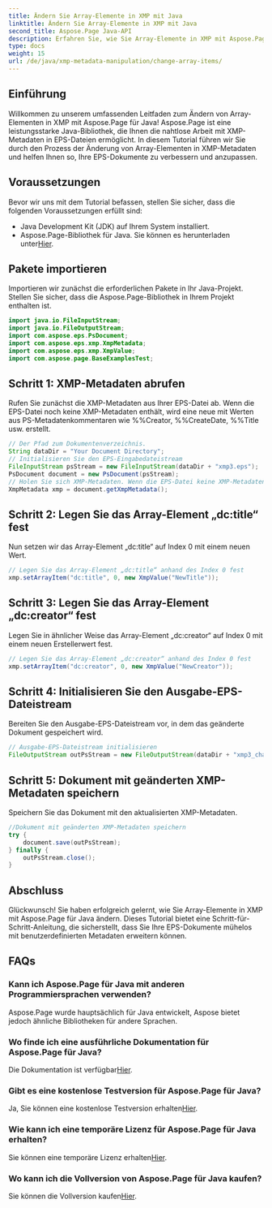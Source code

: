```yaml
---
title: Ändern Sie Array-Elemente in XMP mit Java
linktitle: Ändern Sie Array-Elemente in XMP mit Java
second_title: Aspose.Page Java-API
description: Erfahren Sie, wie Sie Array-Elemente in XMP mit Aspose.Page für Java ändern. Ändern Sie Metadaten mühelos mit unserer Schritt-für-Schritt-Anleitung. Verbessern Sie jetzt Ihre EPS-Dokumente!
type: docs
weight: 15
url: /de/java/xmp-metadata-manipulation/change-array-items/
---
```

## Einführung
Willkommen zu unserem umfassenden Leitfaden zum Ändern von Array-Elementen in XMP mit Aspose.Page für Java! Aspose.Page ist eine leistungsstarke Java-Bibliothek, die Ihnen die nahtlose Arbeit mit XMP-Metadaten in EPS-Dateien ermöglicht. In diesem Tutorial führen wir Sie durch den Prozess der Änderung von Array-Elementen in XMP-Metadaten und helfen Ihnen so, Ihre EPS-Dokumente zu verbessern und anzupassen.
## Voraussetzungen
Bevor wir uns mit dem Tutorial befassen, stellen Sie sicher, dass die folgenden Voraussetzungen erfüllt sind:
- Java Development Kit (JDK) auf Ihrem System installiert.
-  Aspose.Page-Bibliothek für Java. Sie können es herunterladen unter[Hier](https://releases.aspose.com/page/java/).
## Pakete importieren
Importieren wir zunächst die erforderlichen Pakete in Ihr Java-Projekt. Stellen Sie sicher, dass die Aspose.Page-Bibliothek in Ihrem Projekt enthalten ist.
```java
import java.io.FileInputStream;
import java.io.FileOutputStream;
import com.aspose.eps.PsDocument;
import com.aspose.eps.xmp.XmpMetadata;
import com.aspose.eps.xmp.XmpValue;
import com.aspose.page.BaseExamplesTest;

```
## Schritt 1: XMP-Metadaten abrufen
Rufen Sie zunächst die XMP-Metadaten aus Ihrer EPS-Datei ab. Wenn die EPS-Datei noch keine XMP-Metadaten enthält, wird eine neue mit Werten aus PS-Metadatenkommentaren wie %%Creator, %%CreateDate, %%Title usw. erstellt.
```java
// Der Pfad zum Dokumentenverzeichnis.
String dataDir = "Your Document Directory";
// Initialisieren Sie den EPS-Eingabedateistream
FileInputStream psStream = new FileInputStream(dataDir + "xmp3.eps");
PsDocument document = new PsDocument(psStream);
// Holen Sie sich XMP-Metadaten. Wenn die EPS-Datei keine XMP-Metadaten enthält, wird eine neue mit Werten aus PS-Metadatenkommentaren gefüllt.
XmpMetadata xmp = document.getXmpMetadata();
```
## Schritt 2: Legen Sie das Array-Element „dc:title“ fest
Nun setzen wir das Array-Element „dc:title“ auf Index 0 mit einem neuen Wert.
```java
// Legen Sie das Array-Element „dc:title“ anhand des Index 0 fest
xmp.setArrayItem("dc:title", 0, new XmpValue("NewTitle"));
```
## Schritt 3: Legen Sie das Array-Element „dc:creator“ fest
Legen Sie in ähnlicher Weise das Array-Element „dc:creator“ auf Index 0 mit einem neuen Erstellerwert fest.
```java
// Legen Sie das Array-Element „dc:creator“ anhand des Index 0 fest
xmp.setArrayItem("dc:creator", 0, new XmpValue("NewCreator"));
```
## Schritt 4: Initialisieren Sie den Ausgabe-EPS-Dateistream
Bereiten Sie den Ausgabe-EPS-Dateistream vor, in dem das geänderte Dokument gespeichert wird.
```java
// Ausgabe-EPS-Dateistream initialisieren
FileOutputStream outPsStream = new FileOutputStream(dataDir + "xmp3_changed.eps");
```
## Schritt 5: Dokument mit geänderten XMP-Metadaten speichern
Speichern Sie das Dokument mit den aktualisierten XMP-Metadaten.
```java
//Dokument mit geänderten XMP-Metadaten speichern
try {
    document.save(outPsStream);
} finally {
    outPsStream.close();
}
```
## Abschluss
Glückwunsch! Sie haben erfolgreich gelernt, wie Sie Array-Elemente in XMP mit Aspose.Page für Java ändern. Dieses Tutorial bietet eine Schritt-für-Schritt-Anleitung, die sicherstellt, dass Sie Ihre EPS-Dokumente mühelos mit benutzerdefinierten Metadaten erweitern können.

## FAQs
### Kann ich Aspose.Page für Java mit anderen Programmiersprachen verwenden?
Aspose.Page wurde hauptsächlich für Java entwickelt, Aspose bietet jedoch ähnliche Bibliotheken für andere Sprachen.
### Wo finde ich eine ausführliche Dokumentation für Aspose.Page für Java?
 Die Dokumentation ist verfügbar[Hier](https://reference.aspose.com/page/java/).
### Gibt es eine kostenlose Testversion für Aspose.Page für Java?
 Ja, Sie können eine kostenlose Testversion erhalten[Hier](https://releases.aspose.com/).
### Wie kann ich eine temporäre Lizenz für Aspose.Page für Java erhalten?
 Sie können eine temporäre Lizenz erhalten[Hier](https://purchase.aspose.com/temporary-license/).
### Wo kann ich die Vollversion von Aspose.Page für Java kaufen?
 Sie können die Vollversion kaufen[Hier](https://purchase.aspose.com/buy).